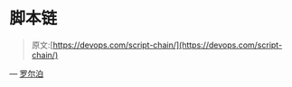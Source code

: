 # 脚本链

> 原文:[https://devops.com/script-chain/](https://devops.com/script-chain/)

— [罗尔泊](https://devops.com/author/breselman/)